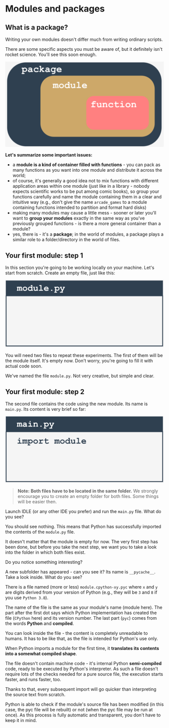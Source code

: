 # Modules and packages

## What is a package?

Writing your own modules doesn't differ much from writing ordinary scripts.

There are some specific aspects you must be aware of, but it definitely isn't rocket science. You'll see this soon enough.

![](../img/M1.3.1.png)

**Let's summarize some important issues:**
- a **module is a kind of container filled with functions** - you can pack as many functions as you want into one module and distribute it across the world;
- of course, it's generally a good idea not to mix functions with different application areas within one module (just like in a library - nobody expects scientific works to be put among comic books), so group your functions carefully and name the module containing them in a clear and intuitive way (e.g., don't give the name `arcade_games` to a module containing functions intended to partition and format hard disks)
- making many modules may cause a little mess - sooner or later you'll want to **group your modules** exactly in the same way as you've previously grouped functions - is there a more general container than a module?
- yes, there is - it's a **package**; in the world of modules, a package plays a similar role to a folder/directory in the world of files.


## Your first module: step 1

In this section you're going to be working locally on your machine. Let's start from scratch. Create an empty file, just like this:

![](../img/M1.3.2.png)


You will need two files to repeat these experiments. The first of them will be the module itself. It's empty now. Don't worry, you're going to fill it with actual code soon.

We've named the file `module.py`. Not very creative, but simple and clear.

## Your first module: step 2

The second file contains the code using the new module. Its name is `main.py`. Its content is very brief so far:

![](../img/M1.3.3.png)

> **Note:**
> **Both files have to be located in the same folder.**
> We strongly encourage you to create an empty folder for both files. Some things will be easier then.

Launch IDLE (or any other IDE you prefer) and run the `main.py` file. What do you see?

You should see nothing. This means that Python has successfully imported the contents of the `module.py` file.

It doesn't matter that the module is empty for now. The very first step has been done, but before you take the next step, we want you to take a look into the folder in which both files exist.

Do you notice something interesting?

A new subfolder has appeared - can you see it? Its name is `__pycache__`. Take a look inside. What do you see?

There is a file named (more or less) `module.cpython-xy.pyc` where `x` and `y` are digits derived from your version of Python (e.g., they will be `3` and `8` if you use `Python 3.8`).

The name of the file is the same as your module's name (module here). The part after the first dot says which Python implementation has created the file (`CPython` here) and its version number. The last part (`pyc`) comes from the words **Python** and **compiled**.

You can look inside the file - the content is completely unreadable to humans. It has to be like that, as the file is intended for Python's use only.

When Python imports a module for the first time, it **translates its contents into a somewhat compiled shape**.

The file doesn't contain machine code - it's internal Python **semi-compiled** code, ready to be executed by Python's interpreter. As such a file doesn't require lots of the checks needed for a pure source file, the execution starts faster, and runs faster, too.

Thanks to that, every subsequent import will go quicker than interpreting the source text from scratch.

Python is able to check if the module's source file has been modified (in this case, the pyc file will be rebuilt) or not (when the pyc file may be run at once). As this process is fully automatic and transparent, you don't have to keep it in mind.